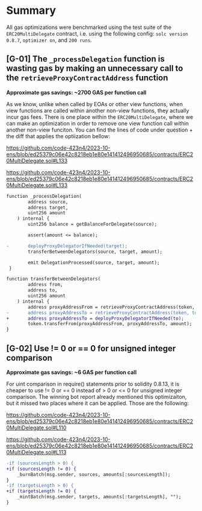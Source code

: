 # Summary

All gas optimizations were benchmarked using the test suite of the `ERC20MultiDelegate` contract, i.e. using the following config: `solc version 0.8.7`, `optimizer on`, and `200 runs`.

## [G-01] The `_processDelegation` function is wasting gas by making an unnecessary call to the `retrieveProxyContractAddress` function

**Approximate gas savings: ~2700 GAS per function call**

As we know, unlike when called by EOAs or other view functions, when view functions are called within another non-view functions, they actually incur gas fees. There is one place within the `ERC20MultiDelegate`, where we can make an optimization in order to remove one view function call within another non-view funciton.
You can find the lines of code under question + the diff that applies the optiization bellow:

https://github.com/code-423n4/2023-10-ens/blob/ed25379c06e42c8218eb1e80e141412496950685/contracts/ERC20MultiDelegate.sol#L133

https://github.com/code-423n4/2023-10-ens/blob/ed25379c06e42c8218eb1e80e141412496950685/contracts/ERC20MultiDelegate.sol#L133

```diff
function _processDelegation(
        address source,
        address target,
        uint256 amount
    ) internal {
        uint256 balance = getBalanceForDelegate(source);

        assert(amount <= balance);

-       deployProxyDelegatorIfNeeded(target);
        transferBetweenDelegators(source, target, amount);

        emit DelegationProcessed(source, target, amount);
 }
```

```diff
function transferBetweenDelegators(
        address from,
        address to,
        uint256 amount
    ) internal {
        address proxyAddressFrom = retrieveProxyContractAddress(token, from);
-       address proxyAddressTo = retrieveProxyContractAddress(token, to);
+       address proxyAddressTo = deployProxyDelegatorIfNeeded(to);
        token.transferFrom(proxyAddressFrom, proxyAddressTo, amount);
}
```

## [G-02] Use != 0 or == 0 for unsigned integer comparison

**Approximate gas savings: ~6 GAS per function call**

For uint comparison in require() statements prior to solidity 0.8.13, it is cheaper to use != 0 or == 0 instead of > 0 or <= 0 for unsigned integer comparison.
The winning bot report already mentioned this optimizaiton, but it missed two places where it can be applied. Those are the following:

https://github.com/code-423n4/2023-10-ens/blob/ed25379c06e42c8218eb1e80e141412496950685/contracts/ERC20MultiDelegate.sol#L110

https://github.com/code-423n4/2023-10-ens/blob/ed25379c06e42c8218eb1e80e141412496950685/contracts/ERC20MultiDelegate.sol#L113

```diff
-if (sourcesLength > 0) {
+if (sourcesLength != 0) {
    _burnBatch(msg.sender, sources, amounts[:sourcesLength]);
}
-if (targetsLength > 0) {
+if (targetsLength != 0) {
    _mintBatch(msg.sender, targets, amounts[:targetsLength], "");
}
```
